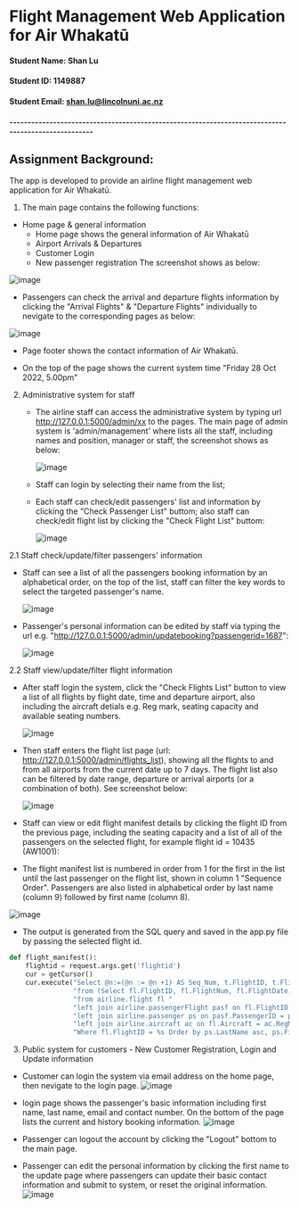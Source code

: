 # Flight Management Web Application for Air Whakatū 


#### Student Name: Shan Lu
#### Student ID: 1149887
#### Student Email: shan.lu@lincolnuni.ac.nz

#### ---------------------------------------------------------------------------------------------------
## Assignment Background:

The app is developed to provide an airline flight management web application for Air Whakatū. 

1. The main page contains the following functions:

  
  - Home page & general information
    - Home page shows the general information of Air Whakatū
    - Airport Arrivals & Departures
    - Customer Login
    - New passenger registration
  The screenshot shows as below:
   
   ![image](https://user-images.githubusercontent.com/109211264/198832823-126ed784-9543-4917-a85b-ce5845809ead.png)


   - Passengers can check the arrival and departure flights information by clicking the "Arrival Flights" & "Departure Flights" individually to nevigate to the corresponding pages as below:
  
   ![image](https://user-images.githubusercontent.com/109211264/198832635-84cd98d3-1ae9-4fb4-8866-bf4afe47dd01.png)
   - Page footer shows the contact information of Air Whakatū.
  
   - On the top of the page shows the current system time "Friday 28 Oct 2022, 5.00pm"

2. Administrative system for staff
   - The airline staff can access the administrative system by typing url http://127.0.0.1:5000/admin/xx to the pages. The main page of admin system is 'admin/management' where lists all the staff, including names and position, manager or staff, the screenshot shows as below:
   
   
     ![image](https://user-images.githubusercontent.com/109211264/198833763-7237ff9e-eeb8-4daf-96c8-ffabea70a4da.png)
 
   - Staff can login by selecting their name from the list;
   
   - Each staff can check/edit passengers' list and information by clicking the "Check Passenger List" buttom; also staff can check/edit flight list by clicking the "Check Flight List" buttom:
   
     ![image](https://user-images.githubusercontent.com/109211264/198833910-eee97c76-ed99-4df3-b3c7-2215fea5e151.png)

  2.1 Staff check/update/filter passengers' information
  - Staff can see a list of all the passengers booking information by an alphabetical order, on the top of the list, staff can filter the key words to select the targeted passenger's name.
   
     ![image](https://user-images.githubusercontent.com/109211264/198834219-d05c4d7a-ad8f-4e30-adc3-af9cac82c59c.png)
   
   - Passenger's personal information can be edited by staff via typing the url e.g. "http://127.0.0.1:5000/admin/updatebooking?passengerid=1687":
   
     ![image](https://user-images.githubusercontent.com/109211264/198859604-caab5055-a672-44b4-9a6b-86608c5c3f5b.png)

   
  2.2 Staff view/update/filter flight information
  - After staff login the system, click the "Check Flights List" button to view a list of all flights by flight date, time and departure airport, also including the aircraft detials e.g. Reg mark, seating capacity and available seating numbers.
  
    ![image](https://user-images.githubusercontent.com/109211264/198859876-87ac28c6-d3ee-474c-9c9e-66a2e70c81eb.png)
   
  - Then staff enters the flight list page (url: http://127.0.0.1:5000/admin/flights_list), showing all the flights to and from all airports from the current date up to 7 days. The flight list also can be filtered by date range, departure or arrival airports (or a combination of both). See screenshot below:
  
    ![image](https://user-images.githubusercontent.com/109211264/198859998-e262463c-f622-49af-b518-080236d885a3.png)


  - Staff can view or edit flight manifest details by clicking the flight ID from the previous page, including the seating capacity and a list of all of the passengers on the selected flight, for example flight id = 10435 (AW1001):
  
  - The flight manifest list is numbered in order from 1 for the first in the list until the last passenger on the flight list, shown in column 1 "Sequence Order". Passengers are also listed in alphabetical order by last name (column 9) followed by first name (column 8).
  
   ![image](https://user-images.githubusercontent.com/109211264/198860193-cd9e2ff2-df77-40b0-b6b6-b832441aaaa2.png)

  - The output is generated from the SQL query and saved in the app.py file by passing the selected flight id.
  
```python
def flight_manifest():
    flightid = request.args.get('flightid')
    cur = getCursor()
    cur.execute("Select @n:=(@n := @n +1) AS Seq_Num, t.FlightID, t.FlightNum, t.FlightDate, t.Aircraft, t.DepTime, t.FlightStatus, t.Seating, t.PassengerID, t.FirstName, t.LastName, t.EmailAddress "
                "from (Select fl.FlightID, fl.FlightNum, fl.FlightDate, fl.Aircraft, fl.DepTime,fl.FlightStatus, ac.Seating, ps.PassengerID, ps.FirstName, ps.LastName, ps.EmailAddress "
                "from airline.flight fl "
                "left join airline.passengerFlight pasf on fl.FlightID = pasf.FlightID "
                "left join airline.passenger ps on pasf.PassengerID = ps.PassengerID "
                "left join airline.aircraft ac on fl.Aircraft = ac.RegMark "
                "Where fl.FlightID = %s Order by ps.LastName asc, ps.FirstName asc) t Cross join (SELECT @n:= 0) AS parameter", (str(flightid),))
```


  
  




  
3. Public system for customers - New Customer Registration, Login and Update information

  - Customer can login the system via email address on the home page, then nevigate to the login page.
  ![image](https://user-images.githubusercontent.com/109211264/198833149-dd7f0095-da68-44f9-9630-a18dd9110a79.png)
  
  - login page shows the passenger's basic information including first name, last name, email and contact number. On the bottom of the page lists the current and history booking information.
  ![image](https://user-images.githubusercontent.com/109211264/198833254-d429eafd-0d83-4ab5-a885-f9f4e5aa97fa.png)

  - Passenger can logout the account by clicking the "Logout" bottom to the main page.
  - Passenger can edit the personal information by clicking the first name to the update page where passengers can update their basic contact information and submit to system, or reset the original information.
  ![image](https://user-images.githubusercontent.com/109211264/198833460-e3f15c07-7c51-437e-8bb0-5f95262b8865.png)
  
  
  

  
  



